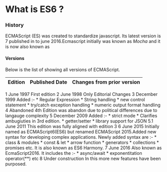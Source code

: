  # What is ES6 ?


### History 
 ECMAScript (ES) was created to standardize javascript. Its latest version is 7 published in to june 2016.Ecmascript initially was known as *Mocha* and it is now also known as 

 #### Versions 

 Below is the list of showing all versions of ECMAScript. 

 **Edition**   |     **Published Date**     |     **Changes from prior version**
---------------|----------------------------|-----------------------------------
 1                      June 1997               First edition 
 2                      June 1998               Only Editorial Changes
 3                      December 1999           Added :- 
                                                        * Regular Expression
                                                        * String handling
                                                        * new control statement
                                                        * try/catch exception handling
                                                        * numeric output format handling
4                       Abandoned               4th Edition was abandon due to political differences due to langauge complexity
5                       December 2009           Added :- 
                                                        * strict mode
                                                        * Clarifies ambugiuties in 3rd edition.
                                                        * getter/setter
                                                        * library support for JSON
5.1                     June 2011               This edition was fully aligned with edition 3
6                       June 2015               Initially named as ECMAScript6(ES6) but renamed ECMAScript 2015.Added new syntax for developing complex applications.
                                                Newly added syntax are :- 
                                                                         * class & modules
                                                                         * const & let
                                                                         * arrow function 
                                                                         * generators 
                                                                         * collections
                                                                         * promises etc.
                                                It is also known as ES6 Harmony.
7                       June 2016               Also known as EcmaScript2016. It includes the :- 
                                                                                                * async/await 
                                                                                                * exponentitation operator(**) etc
8                       Under construction      In this more new features have been purposed.
